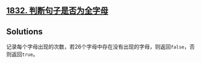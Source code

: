 ## [1832. 判断句子是否为全字母](https://leetcode.cn/problems/check-if-the-sentence-is-pangram)

## Solutions

记录每个字母出现的次数，若26个字母中存在没有出现的字母，则返回`false`，否则返回`true`。
